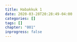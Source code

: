 ```yaml
---
title: Habakkuk 1
date: 2020-03-28T20:28:49-04:00
categories: []
tags: []
chapter: "001"
inprogress: false
---
```


